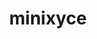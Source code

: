---
title: "minixyce"
layout: cache
categories: [package, develop]
meta: {"versions": ["1.0"], "compilers": ["gcc@=7.3.1"], "oss": ["amzn2"], "platforms": ["linux"], "targets": ["aarch64", "neoverse_n1", "x86_64_v3"], "stacks": ["aws-ahug", "aws-ahug-aarch64"], "num_specs": 25, "num_specs_by_stack": {"aws-ahug-aarch64": 20, "aws-ahug": 5}}
spec_details: [{"hash": "v5u52fjseqcutwt7mapftv2ahtybbtzn", "compiler": "gcc@=7.3.1", "versions": ["1.0"], "os": "amzn2", "platform": "linux", "target": "aarch64", "variants": ["build_system=makefile", "+mpi"], "stacks": ["aws-ahug-aarch64"], "size": "-", "tarball": "https://binaries.spack.io/develop/build_cache/linux-amzn2-aarch64/gcc-7.3.1/minixyce-1.0/linux-amzn2-aarch64-gcc-7.3.1-minixyce-1.0-v5u52fjseqcutwt7mapftv2ahtybbtzn.spack"}, {"hash": "ycy4bljr337q4ta24l4st7vx2hq53iry", "compiler": "gcc@=7.3.1", "versions": ["1.0"], "os": "amzn2", "platform": "linux", "target": "aarch64", "variants": ["build_system=makefile", "+mpi"], "stacks": ["aws-ahug-aarch64"], "size": "-", "tarball": "https://binaries.spack.io/develop/build_cache/linux-amzn2-aarch64/gcc-7.3.1/minixyce-1.0/linux-amzn2-aarch64-gcc-7.3.1-minixyce-1.0-ycy4bljr337q4ta24l4st7vx2hq53iry.spack"}, {"hash": "houq6xidzrjqwswkpd52ckoaoews6fwo", "compiler": "gcc@=7.3.1", "versions": ["1.0"], "os": "amzn2", "platform": "linux", "target": "aarch64", "variants": ["build_system=makefile", "+mpi"], "stacks": ["aws-ahug-aarch64"], "size": "-", "tarball": "https://binaries.spack.io/develop/build_cache/linux-amzn2-aarch64/gcc-7.3.1/minixyce-1.0/linux-amzn2-aarch64-gcc-7.3.1-minixyce-1.0-houq6xidzrjqwswkpd52ckoaoews6fwo.spack"}, {"hash": "e5tas7bttezcp3fpuvrjfpwanrb6vz6n", "compiler": "gcc@=7.3.1", "versions": ["1.0"], "os": "amzn2", "platform": "linux", "target": "aarch64", "variants": ["build_system=makefile", "+mpi"], "stacks": ["aws-ahug-aarch64"], "size": "-", "tarball": "https://binaries.spack.io/develop/build_cache/linux-amzn2-aarch64/gcc-7.3.1/minixyce-1.0/linux-amzn2-aarch64-gcc-7.3.1-minixyce-1.0-e5tas7bttezcp3fpuvrjfpwanrb6vz6n.spack"}, {"hash": "dx26pfcdpq6nd5ik4yrqxitz7o5oi45r", "compiler": "gcc@=7.3.1", "versions": ["1.0"], "os": "amzn2", "platform": "linux", "target": "aarch64", "variants": ["build_system=makefile", "+mpi"], "stacks": ["aws-ahug-aarch64"], "size": "-", "tarball": "https://binaries.spack.io/develop/build_cache/linux-amzn2-aarch64/gcc-7.3.1/minixyce-1.0/linux-amzn2-aarch64-gcc-7.3.1-minixyce-1.0-dx26pfcdpq6nd5ik4yrqxitz7o5oi45r.spack"}, {"hash": "336iktycoohjsqelfen7do3nulr7y6ud", "compiler": "gcc@=7.3.1", "versions": ["1.0"], "os": "amzn2", "platform": "linux", "target": "aarch64", "variants": ["build_system=makefile", "+mpi"], "stacks": ["aws-ahug-aarch64"], "size": "-", "tarball": "https://binaries.spack.io/develop/build_cache/linux-amzn2-aarch64/gcc-7.3.1/minixyce-1.0/linux-amzn2-aarch64-gcc-7.3.1-minixyce-1.0-336iktycoohjsqelfen7do3nulr7y6ud.spack"}, {"hash": "k6gzlz2sm3nyta2y2fqixodfdvtk2uch", "compiler": "gcc@=7.3.1", "versions": ["1.0"], "os": "amzn2", "platform": "linux", "target": "aarch64", "variants": ["build_system=makefile", "+mpi"], "stacks": ["aws-ahug-aarch64"], "size": "-", "tarball": "https://binaries.spack.io/develop/build_cache/linux-amzn2-aarch64/gcc-7.3.1/minixyce-1.0/linux-amzn2-aarch64-gcc-7.3.1-minixyce-1.0-k6gzlz2sm3nyta2y2fqixodfdvtk2uch.spack"}, {"hash": "gzqvqz7otodk4ewgfgsyja3pg2qe7jdh", "compiler": "gcc@=7.3.1", "versions": ["1.0"], "os": "amzn2", "platform": "linux", "target": "aarch64", "variants": ["build_system=makefile", "+mpi"], "stacks": ["aws-ahug-aarch64"], "size": "-", "tarball": "https://binaries.spack.io/develop/build_cache/linux-amzn2-aarch64/gcc-7.3.1/minixyce-1.0/linux-amzn2-aarch64-gcc-7.3.1-minixyce-1.0-gzqvqz7otodk4ewgfgsyja3pg2qe7jdh.spack"}, {"hash": "nri6ekvui6j3jdoiha7c7q5lkk5lybqg", "compiler": "gcc@=7.3.1", "versions": ["1.0"], "os": "amzn2", "platform": "linux", "target": "aarch64", "variants": ["build_system=makefile", "+mpi"], "stacks": ["aws-ahug-aarch64"], "size": "-", "tarball": "https://binaries.spack.io/develop/build_cache/linux-amzn2-aarch64/gcc-7.3.1/minixyce-1.0/linux-amzn2-aarch64-gcc-7.3.1-minixyce-1.0-nri6ekvui6j3jdoiha7c7q5lkk5lybqg.spack"}, {"hash": "vf6ul2gtwrldd5d5fbfvt2w4czsesgnq", "compiler": "gcc@=7.3.1", "versions": ["1.0"], "os": "amzn2", "platform": "linux", "target": "aarch64", "variants": ["build_system=makefile", "+mpi"], "stacks": ["aws-ahug-aarch64"], "size": "-", "tarball": "https://binaries.spack.io/develop/build_cache/linux-amzn2-aarch64/gcc-7.3.1/minixyce-1.0/linux-amzn2-aarch64-gcc-7.3.1-minixyce-1.0-vf6ul2gtwrldd5d5fbfvt2w4czsesgnq.spack"}, {"hash": "utpedrknmy5gdsteikhlrmf6ob2bxvd6", "compiler": "gcc@=7.3.1", "versions": ["1.0"], "os": "amzn2", "platform": "linux", "target": "neoverse_n1", "variants": ["build_system=makefile", "+mpi"], "stacks": ["aws-ahug-aarch64"], "size": "-", "tarball": "https://binaries.spack.io/develop/build_cache/linux-amzn2-neoverse_n1/gcc-7.3.1/minixyce-1.0/linux-amzn2-neoverse_n1-gcc-7.3.1-minixyce-1.0-utpedrknmy5gdsteikhlrmf6ob2bxvd6.spack"}, {"hash": "ktl6x2dtfjpbavaurba5ua32jyz5c52d", "compiler": "gcc@=7.3.1", "versions": ["1.0"], "os": "amzn2", "platform": "linux", "target": "neoverse_n1", "variants": ["build_system=makefile", "+mpi"], "stacks": ["aws-ahug-aarch64"], "size": "-", "tarball": "https://binaries.spack.io/develop/build_cache/linux-amzn2-neoverse_n1/gcc-7.3.1/minixyce-1.0/linux-amzn2-neoverse_n1-gcc-7.3.1-minixyce-1.0-ktl6x2dtfjpbavaurba5ua32jyz5c52d.spack"}, {"hash": "znumaqvhje4mtfah4cfexmg6ccxlvf7f", "compiler": "gcc@=7.3.1", "versions": ["1.0"], "os": "amzn2", "platform": "linux", "target": "neoverse_n1", "variants": ["build_system=makefile", "+mpi"], "stacks": ["aws-ahug-aarch64"], "size": "-", "tarball": "https://binaries.spack.io/develop/build_cache/linux-amzn2-neoverse_n1/gcc-7.3.1/minixyce-1.0/linux-amzn2-neoverse_n1-gcc-7.3.1-minixyce-1.0-znumaqvhje4mtfah4cfexmg6ccxlvf7f.spack"}, {"hash": "3gg6zq5nrqjmjxpviatbtwigwku2drmm", "compiler": "gcc@=7.3.1", "versions": ["1.0"], "os": "amzn2", "platform": "linux", "target": "neoverse_n1", "variants": ["build_system=makefile", "+mpi"], "stacks": ["aws-ahug-aarch64"], "size": "-", "tarball": "https://binaries.spack.io/develop/build_cache/linux-amzn2-neoverse_n1/gcc-7.3.1/minixyce-1.0/linux-amzn2-neoverse_n1-gcc-7.3.1-minixyce-1.0-3gg6zq5nrqjmjxpviatbtwigwku2drmm.spack"}, {"hash": "kp43bvogjuqrluwb5dkygq4opj5uqkla", "compiler": "gcc@=7.3.1", "versions": ["1.0"], "os": "amzn2", "platform": "linux", "target": "neoverse_n1", "variants": ["build_system=makefile", "+mpi"], "stacks": ["aws-ahug-aarch64"], "size": "-", "tarball": "https://binaries.spack.io/develop/build_cache/linux-amzn2-neoverse_n1/gcc-7.3.1/minixyce-1.0/linux-amzn2-neoverse_n1-gcc-7.3.1-minixyce-1.0-kp43bvogjuqrluwb5dkygq4opj5uqkla.spack"}, {"hash": "p6qlduo4gyjgmvpzmtri46znutbt2j2e", "compiler": "gcc@=7.3.1", "versions": ["1.0"], "os": "amzn2", "platform": "linux", "target": "neoverse_n1", "variants": ["build_system=makefile", "+mpi"], "stacks": ["aws-ahug-aarch64"], "size": "-", "tarball": "https://binaries.spack.io/develop/build_cache/linux-amzn2-neoverse_n1/gcc-7.3.1/minixyce-1.0/linux-amzn2-neoverse_n1-gcc-7.3.1-minixyce-1.0-p6qlduo4gyjgmvpzmtri46znutbt2j2e.spack"}, {"hash": "yfp2ju365sua46g47ot3fx7x2k7jolah", "compiler": "gcc@=7.3.1", "versions": ["1.0"], "os": "amzn2", "platform": "linux", "target": "neoverse_n1", "variants": ["build_system=makefile", "+mpi"], "stacks": ["aws-ahug-aarch64"], "size": "-", "tarball": "https://binaries.spack.io/develop/build_cache/linux-amzn2-neoverse_n1/gcc-7.3.1/minixyce-1.0/linux-amzn2-neoverse_n1-gcc-7.3.1-minixyce-1.0-yfp2ju365sua46g47ot3fx7x2k7jolah.spack"}, {"hash": "bywrhl7nipfxm3ajaig5fiia3a2qlmg4", "compiler": "gcc@=7.3.1", "versions": ["1.0"], "os": "amzn2", "platform": "linux", "target": "neoverse_n1", "variants": ["build_system=makefile", "+mpi"], "stacks": ["aws-ahug-aarch64"], "size": "-", "tarball": "https://binaries.spack.io/develop/build_cache/linux-amzn2-neoverse_n1/gcc-7.3.1/minixyce-1.0/linux-amzn2-neoverse_n1-gcc-7.3.1-minixyce-1.0-bywrhl7nipfxm3ajaig5fiia3a2qlmg4.spack"}, {"hash": "oe2blsqo32xsamua23c2akhqtg66q4hz", "compiler": "gcc@=7.3.1", "versions": ["1.0"], "os": "amzn2", "platform": "linux", "target": "neoverse_n1", "variants": ["build_system=makefile", "+mpi"], "stacks": ["aws-ahug-aarch64"], "size": "-", "tarball": "https://binaries.spack.io/develop/build_cache/linux-amzn2-neoverse_n1/gcc-7.3.1/minixyce-1.0/linux-amzn2-neoverse_n1-gcc-7.3.1-minixyce-1.0-oe2blsqo32xsamua23c2akhqtg66q4hz.spack"}, {"hash": "pakojwjepjzo4hcywdatwlqn4m7pvb4d", "compiler": "gcc@=7.3.1", "versions": ["1.0"], "os": "amzn2", "platform": "linux", "target": "neoverse_n1", "variants": ["build_system=makefile", "+mpi"], "stacks": ["aws-ahug-aarch64"], "size": "-", "tarball": "https://binaries.spack.io/develop/build_cache/linux-amzn2-neoverse_n1/gcc-7.3.1/minixyce-1.0/linux-amzn2-neoverse_n1-gcc-7.3.1-minixyce-1.0-pakojwjepjzo4hcywdatwlqn4m7pvb4d.spack"}, {"hash": "pyl6tvvgxavaedkkkf4irotml7w4coro", "compiler": "gcc@=7.3.1", "versions": ["1.0"], "os": "amzn2", "platform": "linux", "target": "x86_64_v3", "variants": ["build_system=makefile", "+mpi"], "stacks": ["aws-ahug"], "size": "-", "tarball": "https://binaries.spack.io/develop/build_cache/linux-amzn2-x86_64_v3/gcc-7.3.1/minixyce-1.0/linux-amzn2-x86_64_v3-gcc-7.3.1-minixyce-1.0-pyl6tvvgxavaedkkkf4irotml7w4coro.spack"}, {"hash": "jxrzsxumohmfbxwccgsmg3kimtzfa43z", "compiler": "gcc@=7.3.1", "versions": ["1.0"], "os": "amzn2", "platform": "linux", "target": "x86_64_v3", "variants": ["build_system=makefile", "+mpi"], "stacks": ["aws-ahug"], "size": "-", "tarball": "https://binaries.spack.io/develop/build_cache/linux-amzn2-x86_64_v3/gcc-7.3.1/minixyce-1.0/linux-amzn2-x86_64_v3-gcc-7.3.1-minixyce-1.0-jxrzsxumohmfbxwccgsmg3kimtzfa43z.spack"}, {"hash": "jvgopnzeetsdforfdpysga5pftjbodiv", "compiler": "gcc@=7.3.1", "versions": ["1.0"], "os": "amzn2", "platform": "linux", "target": "x86_64_v3", "variants": ["build_system=makefile", "+mpi"], "stacks": ["aws-ahug"], "size": "-", "tarball": "https://binaries.spack.io/develop/build_cache/linux-amzn2-x86_64_v3/gcc-7.3.1/minixyce-1.0/linux-amzn2-x86_64_v3-gcc-7.3.1-minixyce-1.0-jvgopnzeetsdforfdpysga5pftjbodiv.spack"}, {"hash": "5n6nrkxsedhkdw563yxgnptkd7g43jcv", "compiler": "gcc@=7.3.1", "versions": ["1.0"], "os": "amzn2", "platform": "linux", "target": "x86_64_v3", "variants": ["build_system=makefile", "+mpi"], "stacks": ["aws-ahug"], "size": "-", "tarball": "https://binaries.spack.io/develop/build_cache/linux-amzn2-x86_64_v3/gcc-7.3.1/minixyce-1.0/linux-amzn2-x86_64_v3-gcc-7.3.1-minixyce-1.0-5n6nrkxsedhkdw563yxgnptkd7g43jcv.spack"}, {"hash": "xp5ttxyg34bgxvt4iqd3cti7kknkmsoi", "compiler": "gcc@=7.3.1", "versions": ["1.0"], "os": "amzn2", "platform": "linux", "target": "x86_64_v3", "variants": ["build_system=makefile", "+mpi"], "stacks": ["aws-ahug"], "size": "-", "tarball": "https://binaries.spack.io/develop/build_cache/linux-amzn2-x86_64_v3/gcc-7.3.1/minixyce-1.0/linux-amzn2-x86_64_v3-gcc-7.3.1-minixyce-1.0-xp5ttxyg34bgxvt4iqd3cti7kknkmsoi.spack"}]
---